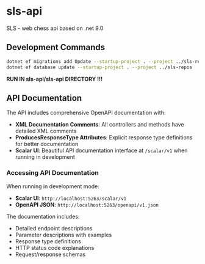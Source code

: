 # sls-api
SLS - web chess api based on .net 9.0

## Development Commands
```bash
dotnet ef migrations add Update --startup-project . --project ../sls-repos
dotnet ef database update --startup-project . --project ../sls-repos
```

**RUN IN sls-api/sls-api DIRECTORY !!!**

## API Documentation
The API includes comprehensive OpenAPI documentation with:
- **XML Documentation Comments**: All controllers and methods have detailed XML comments
- **ProducesResponseType Attributes**: Explicit response type definitions for better documentation
- **Scalar UI**: Beautiful API documentation interface at `/scalar/v1` when running in development

### Accessing API Documentation
When running in development mode:
- **Scalar UI**: `http://localhost:5263/scalar/v1`
- **OpenAPI JSON**: `http://localhost:5263/openapi/v1.json`

The documentation includes:
- Detailed endpoint descriptions
- Parameter descriptions with examples
- Response type definitions
- HTTP status code explanations
- Request/response schemas